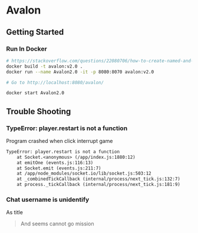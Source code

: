 # Avalon

## Getting Started

### Run In Docker

```sh
# https://stackoverflow.com/questions/22080706/how-to-create-named-and-latest-tag-in-docker
docker build -t avalon:v2.0 .
docker run --name Avalon2.0 -it -p 8080:8070 avalon:v2.0

# Go to http://localhost:8080/avalon/

docker start Avalon2.0
```

## Trouble Shooting

### TypeError: player.restart is not a function

Program crashed when click interrupt game

```txt
TypeError: player.restart is not a function
    at Socket.<anonymous> (/app/index.js:1880:12)
    at emitOne (events.js:116:13)
    at Socket.emit (events.js:211:7)
    at /app/node_modules/socket.io/lib/socket.js:503:12
    at _combinedTickCallback (internal/process/next_tick.js:132:7)
    at process._tickCallback (internal/process/next_tick.js:181:9)
```

### Chat username is unidentify

As title

> And seems cannot go mission

